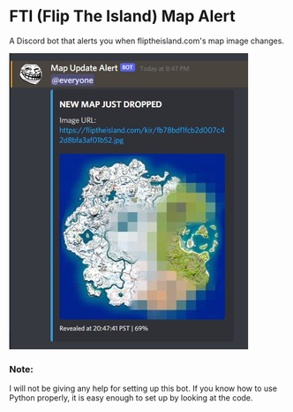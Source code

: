 # FTI (Flip The Island) Map Alert
A Discord bot that alerts you when fliptheisland.com's map image changes.

![FTI Bot](mapalert.png)

### Note:
I will not be giving any help for setting up this bot. If you know how to use Python properly, it is easy enough to set up by looking at the code.
